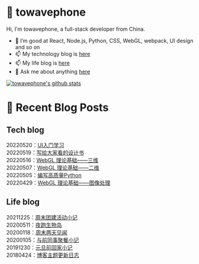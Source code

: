 # :ramen: towavephone
Hi, I'm towavephone, a full-stack developer from China.

- 🌱 I’m good at React, Node.js, Python, CSS, WebGL, webpack, UI design and so on
- 📫 My technology blog is [here](https://blog.towavephone.com/)
- 📫 My life blog is [here](https://www.towavephone.com/)
- 💬 Ask me about anything [here](https://github.com/towavephone/towavephone/issues)

[![towavephone's github stats](https://github-readme-stats.vercel.app/api?username=towavephone)](https://github.com/anuraghazra/github-readme-stats)

# :memo: Recent Blog Posts

## Tech blog
<!-- tech blog start -->
20220520：[UI入门学习](https://blog.towavephone.com/ui-introduce-learning/)  
20220519：[写给大家看的设计书](https://blog.towavephone.com/the-non-designer-design-book/)  
20220516：[WebGL 理论基础——三维](https://blog.towavephone.com/webgl-fundamental-3d/)  
20220507：[WebGL 理论基础——二维](https://blog.towavephone.com/webgl-fundamental-2d/)  
20220505：[编写高质量Python](https://blog.towavephone.com/writing-high-quality-python/)  
20220429：[WebGL 理论基础——图像处理](https://blog.towavephone.com/webgl-fundamental-image-processing/)  
<!-- tech blog end -->

## Life blog
<!-- life blog start -->
20211225：[周末团建活动小记](https://www.towavephone.com/2021/12/25/weekend-company-tour/)  
20200511：[夜跑生物岛](https://www.towavephone.com/2020/05/11/run-in-bio-island/)  
20200118：[周末两天见闻](https://www.towavephone.com/2020/01/18/weekend-story/)  
20200105：[与前同事聚餐小记](https://www.towavephone.com/2020/01/05/former-colleagues-dinner/)  
20191230：[元旦前回家小记](https://www.towavephone.com/2019/12/30/new-year-day-go-home/)  
20180424：[博客主题更新日志](https://www.towavephone.com/2018/04/24/update/)  
<!-- life blog end -->
